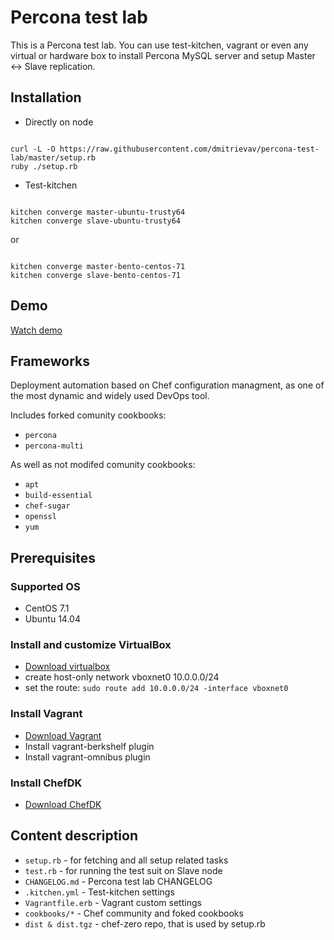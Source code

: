 Percona test lab
================
This is a Percona test lab. You can use test-kitchen, vagrant or even any virtual or hardware box to install Percona MySQL server and setup Master <-> Slave replication.

Installation
------------
- Directly on node
<pre><code>
curl -L -O https://raw.githubusercontent.com/dmitrievav/percona-test-lab/master/setup.rb
ruby ./setup.rb
</code></pre>

- Test-kitchen
<pre><code>
kitchen converge master-ubuntu-trusty64
kitchen converge slave-ubuntu-trusty64
</code></pre>
or
<pre><code>
kitchen converge master-bento-centos-71
kitchen converge slave-bento-centos-71
</code></pre>

Demo
--------------
[Watch demo](https://asciinema.org/a/32377)

Frameworks
----------
Deployment automation based on Chef configuration managment, as one of the most dynamic and widely used DevOps tool.

Includes forked comunity cookbooks:
- `percona`
- `percona-multi`

As well as not modifed comunity cookbooks:
- `apt`
- `build-essential`
- `chef-sugar`
- `openssl`
- `yum`

Prerequisites
-------------
### Supported OS

- CentOS 7.1
- Ubuntu 14.04

### Install and customize VirtualBox

- [Download virtualbox](https://www.virtualbox.org/wiki/Downloads)
- create host-only network vboxnet0 10.0.0.0/24
- set the route: `sudo route add 10.0.0.0/24 -interface vboxnet0`

### Install Vagrant

- [Download Vagrant](https://www.vagrantup.com/downloads.html)
- Install vagrant-berkshelf plugin
- Install vagrant-omnibus plugin

### Install ChefDK

- [Download ChefDK](https://downloads.chef.io/chef-dk/)

Content description
-------------------
- `setup.rb` - for fetching and all setup related tasks
- `test.rb` - for running the test suit on Slave node
- `CHANGELOG.md` - Percona test lab CHANGELOG
- `.kitchen.yml` - Test-kitchen settings
- `Vagrantfile.erb` - Vagrant custom settings
- `cookbooks/*` - Chef community and foked cookbooks
- `dist & dist.tgz` - chef-zero repo, that is used by setup.rb
